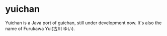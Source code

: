 yuichan
=======

Yuichan is a Java port of guichan, still under development now. It's also the name of Furukawa Yui(古川 ゆい).
